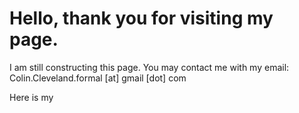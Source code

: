<script type="text/javascript" async="" src="https://cdn.mathjax.org/mathjax/latest/MathJax.js?config=TeX-MML-AM_CHTML ">
</script>


# Hello, thank you for visiting my page.

I am still constructing this page. You may contact me with my email: <br>
Colin.Cleveland.formal [at] gmail [dot] com

Here is my

<!--
Some thing $$\frac{1}{2}$$.

$$\frac{1}{2}$$
-->
